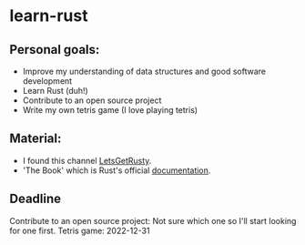 # learn-rust


## Personal goals:
- Improve my understanding of data structures and good software development
- Learn Rust (duh!)
- Contribute to an open source project
- Write my own tetris game (I love playing tetris)

## Material:
- I found this channel [LetsGetRusty](https://www.youtube.com/c/LetsGetRusty).  
- 'The Book' which is Rust's official [documentation](https://doc.rust-lang.org/book/title-page.html).



## Deadline
Contribute to an open source project: Not sure which one so I'll start looking for one first.
Tetris game: 2022-12-31
